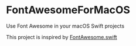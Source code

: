 # FontAwesomeForMacOS
Use Font Awesome in your macOS Swift projects

This project is inspired by [FontAwesome.swift](https://github.com/thii/FontAwesome.swift)